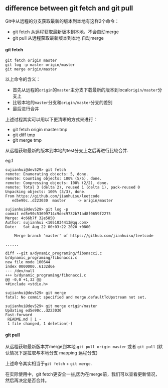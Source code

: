 ## difference between git fetch and git pull

Git中从远程的分支获取最新的版本到本地有这样2个命令：


 - git fetch 从远程获取最新版本到本地，不会自动merge
 - git pull  从远程获取最新版本到本地 自动merge 

####  git fetch

    git fetch origin master
    git log -p master origin/master
    git merge origin/master

以上命令的含义：

 - 首先从远程的`origin`的`master`主分支下载最新的版本到local`origin/master`分支上
 - 比较本地的`master`分支和`origin/master`分支的差别
 - 最后进行合并
 
上述过程其实可以用以下更清晰的方式来进行：
 
 - git fetch origin master:tmp
 - git diff tmp 
 - git merge tmp

从远程获取最新的版本到本地的test分支上之后再进行比较合并.

eg.1

    sujianhui@dev529> git fetch
    remote: Enumerating objects: 5, done.
    remote: Counting objects: 100% (5/5), done.
    remote: Compressing objects: 100% (2/2), done.
    remote: Total 3 (delta 2), reused 1 (delta 1), pack-reused 0
    Unpacking objects: 100% (3/3), done.
    From https://github.com/jianhuisu/leetcode
       ed5e90c..d223030  master     -> origin/master
    
    sujianhui@dev529> git log -p
    commit ed5e90c53699714c9dec9732b71ad8f0659f2275
    Merge: 4c66b7f 32e5850
    Author: sujianhui <1051034413@qq.com>
    Date:   Sat Aug 22 00:03:22 2020 +0800
    
        Merge branch 'master' of https://github.com/jianhuisu/leetcode
    
    ......
    
    diff --git a/dynamic_programing/fibonacci.c b/dynamic_programing/fibonacci.c
    new file mode 100644
    index 0000000..6132d6e
    --- /dev/null
    +++ b/dynamic_programing/fibonacci.c
    @@ -0,0 +1,32 @@
    +#include <stdio.h>
    
    sujianhui@dev529> git merge
    fatal: No commit specified and merge.defaultToUpstream not set.
    
    sujianhui@dev529> git merge origin/master
    Updating ed5e90c..d223030
    Fast-forward
     README.md | 1 -
     1 file changed, 1 deletion(-)
     
    
#### git pull

从远程获取最新版本并merge到本地.`git pull origin master` 或者 `git pull` (默认情况下是拉取与本地分支 mapping 远程分支)

上述命令其实相当于`git fetch` + `git merge`.

在实际使用中，git fetch更安全一些,因为在merge前，我们可以查看更新情况，然后再决定是否合并。
